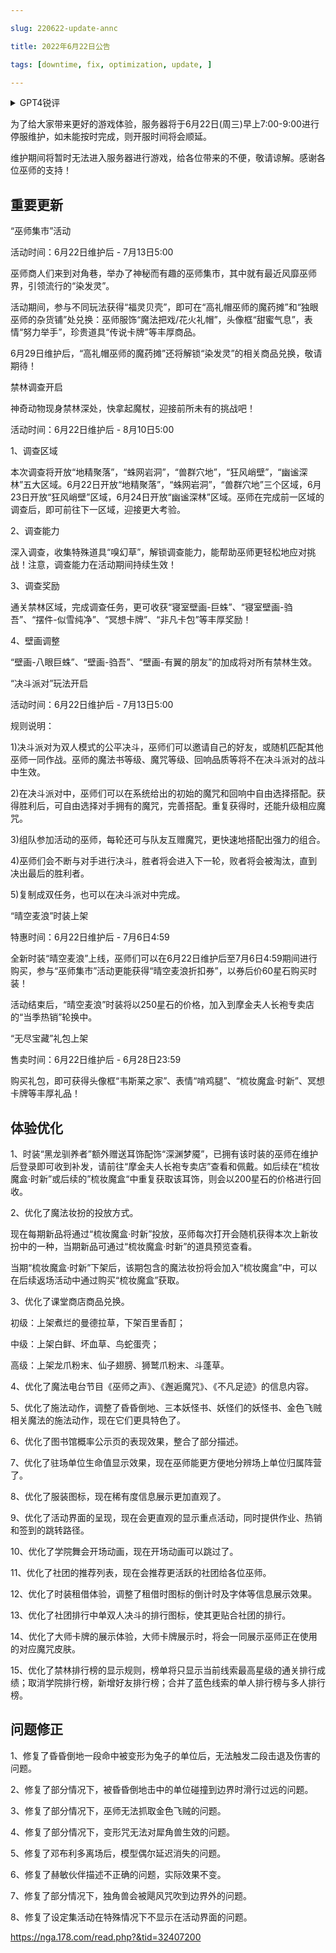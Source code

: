 ---
slug: 220622-update-annc
title: 2022年6月22日公告
tags: [downtime, fix, optimization, update, ]
---
<details>
<summary>GPT4锐评</summary>

</details>
<!--truncate-->


为了给大家带来更好的游戏体验，服务器将于6月22日(周三)早上7:00-9:00进行停服维护，如未能按时完成，则开服时间将会顺延。

维护期间将暂时无法进入服务器进行游戏，给各位带来的不便，敬请谅解。感谢各位巫师的支持！

## 重要更新
“巫师集市”活动

活动时间：6月22日维护后 - 7月13日5:00

巫师商人们来到对角巷，举办了神秘而有趣的巫师集市，其中就有最近风靡巫师界，引领流行的“染发灵”。

活动期间，参与不同玩法获得“福灵贝壳”，即可在“高礼帽巫师的魔药摊”和“独眼巫师的杂货铺”处兑换：巫师服饰“魔法把戏/花火礼帽”，头像框“甜蜜气息”，表情“努力举手”，珍贵道具“传说卡牌”等丰厚商品。

6月29日维护后，“高礼帽巫师的魔药摊”还将解锁“染发灵”的相关商品兑换，敬请期待！

禁林调查开启

神奇动物现身禁林深处，快拿起魔杖，迎接前所未有的挑战吧！

活动时间：6月22日维护后 - 8月10日5:00

1、调查区域

本次调查将开放“地精聚落”，“蛛网岩洞”，“兽群穴地”，“狂风峭壁”，“幽谧深林”五大区域。6月22日开放“地精聚落”，“蛛网岩洞”，“兽群穴地”三个区域，6月23日开放“狂风峭壁”区域，6月24日开放“幽谧深林”区域。巫师在完成前一区域的调查后，即可前往下一区域，迎接更大考验。

2、调查能力

深入调查，收集特殊道具“嗅幻草”，解锁调查能力，能帮助巫师更轻松地应对挑战！注意，调查能力在活动期间持续生效！

3、调查奖励

通关禁林区域，完成调查任务，更可收获“寝室壁画-巨蛛”、“寝室壁画-驺吾”、“摆件-似雪纯净”、“冥想卡牌”、“非凡卡包”等丰厚奖励！

4、壁画调整

“壁画-八眼巨蛛”、“壁画-驺吾”、“壁画-有翼的朋友”的加成将对所有禁林生效。

“决斗派对”玩法开启

活动时间：6月22日维护后 - 7月13日5:00

规则说明：

1)决斗派对为双人模式的公平决斗，巫师们可以邀请自己的好友，或随机匹配其他巫师一同作战。巫师的魔法书等级、魔咒等级、回响品质等将不在决斗派对的战斗中生效。

2)在决斗派对中，巫师们可以在系统给出的初始的魔咒和回响中自由选择搭配。获得胜利后，可自由选择对手拥有的魔咒，完善搭配。重复获得时，还能升级相应魔咒。

3)组队参加活动的巫师，每轮还可与队友互赠魔咒，更快速地搭配出强力的组合。

4)巫师们会不断与对手进行决斗，胜者将会进入下一轮，败者将会被淘汰，直到决出最后的胜利者。

5)复制成双任务，也可以在决斗派对中完成。

“晴空麦浪”时装上架

特惠时间：6月22日维护后 - 7月6日4:59

全新时装“晴空麦浪”上线，巫师们可以在6月22日维护后至7月6日4:59期间进行购买，参与“巫师集市”活动更能获得“晴空麦浪折扣券”，以券后价60星石购买时装！

活动结束后，“晴空麦浪”时装将以250星石的价格，加入到摩金夫人长袍专卖店的“当季热销”轮换中。

“无尽宝藏”礼包上架

售卖时间：6月22日维护后 - 6月28日23:59

购买礼包，即可获得头像框“韦斯莱之家”、表情“啃鸡腿”、“梳妆魔盒·时新”、冥想卡牌等丰厚礼品！

## <span id='optimization'>体验优化</span>
1、时装“黑龙驯养者”额外赠送耳饰配饰“深渊梦魇”，已拥有该时装的巫师在维护后登录即可收到补发，请前往“摩金夫人长袍专卖店”查看和佩戴。如后续在“梳妆魔盒·时新”或后续的”梳妆魔盒“中重复获取该耳饰，则会以200星石的价格进行回收。

2、优化了魔法妆扮的投放方式。

现在每期新品将通过“梳妆魔盒·时新”投放，巫师每次打开会随机获得本次上新妆扮中的一种，当期新品可通过“梳妆魔盒·时新”的道具预览查看。

当期“梳妆魔盒·时新”下架后，该期包含的魔法妆扮将会加入“梳妆魔盒”中，可以在后续返场活动中通过购买“梳妆魔盒”获取。

3、优化了课堂商店商品兑换。

初级：上架煮烂的曼德拉草，下架百里香酊；

中级：上架白鲜、坏血草、鸟蛇蛋壳；

高级：上架龙爪粉末、仙子翅膀、狮鹫爪粉末、斗蓬草。

4、优化了魔法电台节目《巫师之声》、《邂逅魔咒》、《不凡足迹》的信息内容。

5、优化了施法动作，调整了昏昏倒地、三本妖怪书、妖怪们的妖怪书、金色飞贼相关魔法的施法动作，现在它们更具特色了。

6、优化了图书馆概率公示页的表现效果，整合了部分描述。

7、优化了驻场单位生命值显示效果，现在巫师能更方便地分辨场上单位归属阵营了。

8、优化了服装图标，现在稀有度信息展示更加直观了。

9、优化了活动界面的呈现，现在会更直观的显示重点活动，同时提供作业、热销和签到的跳转路径。

10、优化了学院舞会开场动画，现在开场动画可以跳过了。

11、优化了社团的推荐列表，现在会推荐更活跃的社团给各位巫师。

12、优化了时装租借体验，调整了租借时图标的倒计时及字体等信息展示效果。

13、优化了社团排行中单双人决斗的排行图标，使其更贴合社团的排行。

14、优化了大师卡牌的展示体验，大师卡牌展示时，将会一同展示巫师正在使用的对应魔咒皮肤。

15、优化了禁林排行榜的显示规则，榜单将只显示当前线索最高星级的通关排行成绩；取消学院排行榜，新增好友排行榜；合并了蓝色线索的单人排行榜与多人排行榜。

## <span id='fix'>问题修正</span>
1、修复了昏昏倒地一段命中被变形为兔子的单位后，无法触发二段击退及伤害的问题。

2、修复了部分情况下，被昏昏倒地击中的单位碰撞到边界时滑行过远的问题。

3、修复了部分情况下，巫师无法抓取金色飞贼的问题。

4、修复了部分情况下，变形咒无法对犀角兽生效的问题。

5、修复了邓布利多离场后，模型偶尔延迟消失的问题。

6、修复了赫敏伙伴描述不正确的问题，实际效果不变。

7、修复了部分情况下，独角兽会被飓风咒吹到边界外的问题。

8、修复了设定集活动在特殊情况下不显示在活动界面的问题。

https://nga.178.com/read.php?&tid=32407200